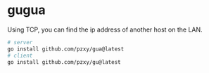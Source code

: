 # gugua
Using TCP, you can find the ip address of another host on the LAN.

```bash
# server
go install github.com/pzxy/gua@latest
# client
go install github.com/pzxy/gu@latest
```